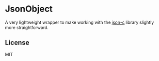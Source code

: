# JsonObject

A very lightweight wrapper to make working with the [json-c](https://github.com/json-c/json-c) library slightly more straightforward.

## License

MIT
